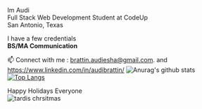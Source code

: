 Im Audi<br>
Full Stack Web Development Student at CodeUp<br>
San Antonio, Texas<br>

I have a few credentials<br>
<b>BS/MA Communication</b>

📫 Connect with me : brattin.audiesha@gmail.com. and https://www.linkedin.com/in/audibrattin/
![Anurag's github stats](https://github-readme-stats.vercel.app/api?username=b-audiesha&show_icons=true&theme=monokai)<br>
[![Top Langs](https://github-readme-stats.vercel.app/api/top-langs/?username=b-audiesha&layout=compact)](https://github.com/anuraghazra/github-readme-stats)



Happy Holidays Everyone<br>
![tardis chrsitmas](https://user-images.githubusercontent.com/75684292/102520571-75598480-4059-11eb-9c09-835707f662ea.jpeg)
<!--
**b-audiesha/b-audiesha** is a ✨ _special_ ✨ repository because its `README.md` (this file) appears on your GitHub profile.

